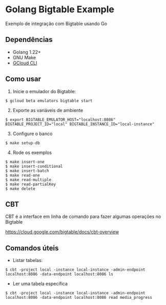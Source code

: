 # Golang Bigtable Example
Exemplo de integração com Bigtable usando Go

## Dependências
* Golang 1.22+
* GNU Make
* [GCloud CLI](https://cloud.google.com/sdk/gcloud)

## Como usar 
1. Inicie o emulador do Bigtable:

`$ gcloud beta emulators bigtable start`

2. Exporte as variáveis de ambiente

`$ export BIGTABLE_EMULATOR_HOST="localhost:8086" BIGTABLE_PROJECT_ID="local" BIGTABLE_INSTANCE_ID="local-instance"`

3. Configure o banco

`$ make setup-db`

4. Rode os exemplos
```
$ make insert-one
$ make insert-conditional
$ make insert-batch
$ make read-one
$ make read-multiple
$ make read-partialKey
$ make delete
```

## CBT 
CBT é a interface em linha de comando para fazer algumas operações no Bigtable

https://cloud.google.com/bigtable/docs/cbt-overview

## Comandos úteis
* Listar tabelas: 
```
$ cbt -project local -instance local-instance -admin-endpoint localhost:8086 -data-endpoint localhost:8086 ls
```

* Ler uma tabela específica
```
$ cbt -project local -instance local-instance -admin-endpoint localhost:8086 -data-endpoint localhost:8086 read media_progress
```
